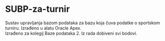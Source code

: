 # SUBP-za-turnir
Sustav upravljanja bazom podataka za bazu koja čuva podatke o sportskom turniru. Izrađeno u alatu Oracle Apex. 
<br> Izrađeno za kolegij Baze podataka 2. Iz rada dobiveni svi bodovi.
